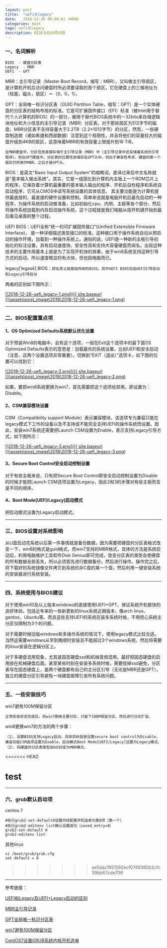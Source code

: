 ```yaml
---
layout: post
title:  "uefi与legacy"
date:   2018-12-26 00:00:01 +0800
categories: boot
tags: uefi与legacy
description: BIOS与启动项问题
---
```

### 一、名词解析


    BIOS  - 硬盘分区表
    Legacy  - MBR
    UEFI  - GPT


MBR：主引导记录（Master Boot Record，缩写：MBR），又叫做主引导扇区，是计算机开机后访问硬盘时所必须要读取的首个扇区，它在硬盘上的三维地址为（柱面，磁头，扇区）＝（0，0，1）。

GPT：全局唯一标识分区表（GUID Partition Table，缩写：GPT）是一个实体硬盘的分区表的结构布局的标准。它是可扩展固件接口（EFI）标准（被Intel用于替代个人计算机的BIOS）的一部分，被用于替代BIOS系统中的一32bits来存储逻辑块地址和大小信息的主引导记录（MBR）分区表。对于那些扇区为512字节的磁盘，MBR分区表不支持容量大于2.2TB（2.2×1012字节）的分区，然而，一些硬盘制造商（诸如希捷和西部数据）注意到这个局限性，并且将他们的容量较大的磁盘升级到4KB的扇区，这意味着MBR的有效容量上限提升到16 TiB。

`在MBR硬盘中，分区信息直接存储于主引导记录（MBR）中（主引导记录中还存储着系统的引导程序）。但在GPT硬盘中，分区表的位置信息储存在GPT头中。但出于兼容性考虑，硬盘的第一个扇区仍然用作MBR，之后才是GPT头。`

BIOS：是英文"Basic Input Output System"的缩略词，直译过来后中文名称就是"基本输入输出系统"。其实，它是一组固化到计算机内主板上一个ROM芯片上的程序，它保存着计算机最重要的基本输入输出的程序、开机后自检程序和系统自启动程序，它可从CMOS中读写系统设置的具体信息。 其主要功能是为计算机提供最底层的、最直接的硬件设置和控制。简单来说就是电脑开机后最先启动的一种程序，为操作系统的启动做准备，比如初始化cpu、内侧、主板等各个部分，然后将操作系统加载到内存启动操作系统，这个过程就是我们电脑从按开机键开始到最后看见桌面的整个过程。

UEFI BIOS：UEFI全称“统一的可扩展固件接口”(Unified Extensible Firmware Interface)， 是一种详细描述类型接口的标准。这种接口用于操作系统自动从预启动的操作环境，加载到一种操作系统上。通俗的说，UEFI是一种新的主板引导初始化的标注设置，具有启动速度快、安全性高和支持大容量硬盘而闻名。出现这种技术的主要作用基本上就是为了实现开机快的效果，由于win8系统支持这种引导方式的启动，所以速度略显的有点快，但也因电脑而已。

legacy[ˈlegəsē] BIOS：`顾名思义就是指传统的BIOS，其中UEFI BIOS包括UEFI引导启动和Legacy引导启动`

两者的区别如下图所示：

[![2018-12-26-uefi_legacy-1.png]({{ site.baseurl }}\assets\post_image\2018\2018-12-26-uefi_legacy-1.png)](https://qfdmx.github.io/assets/post_image/2018/2018-12-26-uefi_legacy-1.png)

-----------------------------------------

### 二、BIOS配置重点项

#### 1、OS Optimized Defaults系统默认优化设置

对于预装Win8的电脑中，会有这个选项，一般在Exit这个选项中的最下面OS Optimized Defaults表示的意思是：加载最优的系统设置，比如UEFI和安全启动（注意，这两个设置选项非常重要）。切换到“EXIT（退出）”选项卡，如下图的位置可以找到它：

[![2018-12-26-uefi_legacy-2.png]({{ site.baseurl }}\assets\post_image\2018\2018-12-26-uefi_legacy-2.png)](https://qfdmx.github.io/assets/post_image/2018/2018-12-26-uefi_legacy-2.png)

如果，要把win8系统更换为win7，首先需要把这个选项给禁用，即设置为：Disable。

#### 2、CSM兼容模块设置

CSM（Compatibility support Module）表示兼容模块，该选项专为兼容只能在legacy模式下工作的设备以及不支持或不能完全支持UEFI的操作系统而设置。因此，安装win7系统还需要把Launch CSM设置为Enable，表示支持Legacy引导方式。如下图所示：

[![2018-12-26-uefi_legacy-3.png]({{ site.baseurl }}\assets\post_image\2018\2018-12-26-uefi_legacy-3.png)](https://qfdmx.github.io/assets/post_image/2018/2018-12-26-uefi_legacy-3.png)

#### 3、Secure Boot Control安全启动控制设置

对于有些主板来说，只有把Secure Boot Control即安全启动控制设置为Disable的时候才能把Launch CSM选项设置为Legacy，因此2和3的步骤对有些主板而言是不同的顺序。

#### 4、Boot Mode[UEFI/Legacy]启动模式

把启动模式设置为Legacy启动模式。

--------------------------------------

### 三、BIOS设置对系统影响

从U盘启动完系统以后第一件事情就是备份数据，因为需要把硬盘的分区表格式改变一下，win8的格式是guid格式，而win7支持的MBR格式，具体的方法是系统启动后，利用电脑维护工具软件Disk Genius即可完成，改变分区表的类型会使硬盘的所有数据全部丢失，所以必须首先进行数据备份，然后进行操作。操作完之后，将下载好的系统镜像文件拷贝到系统的非C盘的某一个盘，然后利用一键安装系统的安装器进行系统安装。

--------------------------------------

### 四、系统使用与BIOS建议

对于使用win10及以上版本windows的直接使用UEFI+GPT，保证系统开机极快的良好体验。包括近年来的一些新更新的linux系统近期版本，像arch linux、gentoo、Ubuntu等。而且这些支持UEFI的系统在装多系统时候，不用担心系统主分区仅限制为3个的问题。

对于需要时候旧版windows和多操作系统的情况下，使用legacy模式比较合适。当然这需要windows从早到晚顺时安装且不能超过3个windows系统，然后将需要的linux安装在逻辑分区上。

对于多硬盘混用现象，尤其是固态硬盘ssd和机械音频混用，最好把固态硬盘的启用放在机械硬盘后面。甚至某些时刻在安装多系统时候，需要拔掉ssd避免，分区表写在固态硬盘上，是两个硬盘都有自己的主分区引导（无论是MBR还是GPT），独立的硬盘分区引导避免一块硬盘故障引发所有系统问题。

---------------------------------------

### 五、一些安装技巧

win7避免100M保留分区

    正常安装状态完成后，将win7删掉主要分区，只留下100M保留分区，然后进行分区扩容。

win8更换win7的方法的两个步骤：

    （1）、设置BIOS支持Legacy启动，具体目标就是设置secure boot control为Disable，兼容功能CSM选项设置为Enable，启动模式Boot Mode[UEFI/Legacy]设置为Legacy模式。
    （2）、将硬盘的分区表类型由GUID变为MBR模式。

<<<<<<< HEAD

test
=======
------------------------------------------

### 六、grub默认启动项

centos 7

    #执行grub2-set-default0设置内核配置开机选单为第0项（第一个）
    #执行grub2-editenv list确认设置成功（saved_entry=0）
    grub2-set-default 0
    grub2-editenv list

其他linux

    vi /boot/grub/grub.cfg
    set default = 0

>>>>>>> ae5dac1951592ecf0749360b2cfc39bb87cde708

-------------------

参考链接：

[UEFI和Legacy及UEFI+Legacy启动的区别](https://www.cnblogs.com/net5x/p/6850801.html)

[MBR主引导记录](https://zh.wikipedia.org/wiki/%E4%B8%BB%E5%BC%95%E5%AF%BC%E8%AE%B0%E5%BD%95)

[GPT全局唯一标识分区表](https://zh.wikipedia.org/wiki/GUID%E7%A3%81%E7%A2%9F%E5%88%86%E5%89%B2%E8%A1%A8)

[win7避免100M保留分区](https://jingyan.baidu.com/article/14bd256e6a1e48bb6d261221.html)

[CentOS7设置GRUB系统内核开机选单](https://blog.csdn.net/csdn_duomaomao/article/details/78963761)
